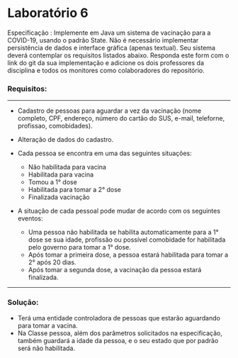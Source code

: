 # Laboratório 6

Especificação : Implemente em Java um sistema de vacinação para a COVID-19, usando o padrão State. Não é necessário implementar persistência de dados e interface gráfica (apenas textual). Seu sistema deverá contemplar os requisitos listados abaixo. Responda este form com o link do git da sua implementação e adicione os dois professores da disciplina e todos os monitores como colaboradores do repositório. 

### Requisitos:
***

* Cadastro de pessoas para aguardar a vez da vacinação (nome completo, CPF, endereço, número do cartão do SUS, e-mail,
  teleforne, profissao, comobidades).
* Alteração de dados do cadastro.
* Cada pessoa se encontra em uma das seguintes situações:
    * Não habilitada para vacina
    * Habilitada para vacina
    * Tomou a 1° dose
    * Habilitada para tomar a 2° dose
    * Finalizada vacinação
    
* A situação de cada pessoal pode mudar de acordo com os seguintes eventos:
    * Uma pessoa não habilitada se habilita automaticamente para a 1° dose se sua idade, profissão ou possível comobidade for habilitada pelo governo para tomar a 1° dose.
    * Após tomar a primeira dose, a pessoa estará habilitada para tomar a 2° após 20 dias.
    * Após tomar a segunda dose, a vacinação da pessoa estará finalizada.
***
### Solução:
* Terá uma entidade controladora de pessoas que estarão aguardando para tomar a vacina. 
* Na Classe pessoa, além dos parâmetros solicitados na especificação, também guardará a idade da pessoa, e o seu estado que por padrão será não habilitada. 
